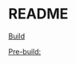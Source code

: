 # README #
[Build](https://github.com/kuyapp/rt-n56u/blob/master/build)

[Pre-build:](https://github.com/kuyapp/rt-n56u/releases)
